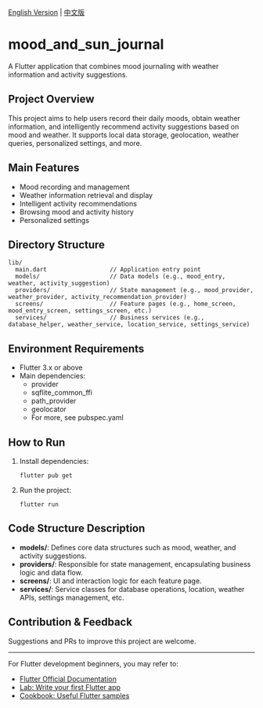 [English Version](README_EN.md) | [中文版](README.md)

# mood_and_sun_journal
A Flutter application that combines mood journaling with weather information and activity suggestions.

## Project Overview
This project aims to help users record their daily moods, obtain weather information, and intelligently recommend activity suggestions based on mood and weather. It supports local data storage, geolocation, weather queries, personalized settings, and more.

## Main Features
- Mood recording and management
- Weather information retrieval and display
- Intelligent activity recommendations
- Browsing mood and activity history
- Personalized settings

## Directory Structure
```
lib/
  main.dart                  // Application entry point
  models/                    // Data models (e.g., mood_entry, weather, activity_suggestion)
  providers/                 // State management (e.g., mood_provider, weather_provider, activity_recommendation_provider)
  screens/                   // Feature pages (e.g., home_screen, mood_entry_screen, settings_screen, etc.)
  services/                  // Business services (e.g., database_helper, weather_service, location_service, settings_service)
```

## Environment Requirements
- Flutter 3.x or above
- Main dependencies:
  - provider
  - sqflite_common_ffi
  - path_provider
  - geolocator
  - For more, see pubspec.yaml

## How to Run
1. Install dependencies:
   ```
   flutter pub get
   ```
2. Run the project:
   ```
   flutter run
   ```

## Code Structure Description
- **models/**: Defines core data structures such as mood, weather, and activity suggestions.
- **providers/**: Responsible for state management, encapsulating business logic and data flow.
- **screens/**: UI and interaction logic for each feature page.
- **services/**: Service classes for database operations, location, weather APIs, settings management, etc.

## Contribution & Feedback
Suggestions and PRs to improve this project are welcome.

---

For Flutter development beginners, you may refer to:
- [Flutter Official Documentation](https://docs.flutter.dev/)
- [Lab: Write your first Flutter app](https://docs.flutter.dev/get-started/codelab)
- [Cookbook: Useful Flutter samples](https://docs.flutter.dev/cookbook)
